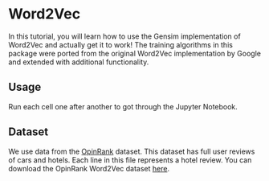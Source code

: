 # Word2Vec

In this tutorial, you will learn how to use the Gensim implementation of Word2Vec and actually get it to work! The training algorithms in this package were ported from the original Word2Vec implementation by Google and extended with additional functionality.

## Usage
Run each cell one after another to got through the Jupyter Notebook.

## Dataset 
We use data from the [OpinRank](http://kavita-ganesan.com/entity-ranking-data/) dataset. This dataset has full user reviews of cars and hotels. Each line in this file represents a hotel review.
You can download the OpinRank Word2Vec dataset [here](https://github.com/kavgan/nlp-in-practice/blob/master/word2vec/reviews_data.txt).
